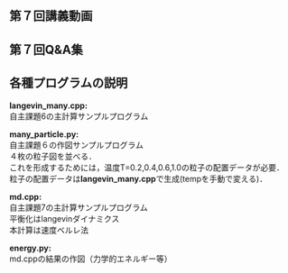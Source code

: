 ## 第７回講義動画 <br>

## 第７回Q&A集

## 各種プログラムの説明　<br>
**langevin_many.cpp:**<br>
自主課題6の主計算サンプルプログラム<br>

**many_particle.py:**<br>
自主課題６の作図サンプルプログラム<br>
４枚の粒子図を並べる．<br>
これを形成するためには，温度T=0.2,0.4,0.6,1.0の粒子の配置データが必要．<br>
粒子の配置データは**langevin_many.cpp**で生成(tempを手動で変える)．<br>

**md.cpp:**<br>
自主課題7の主計算サンプルプログラム<br>
平衡化はlangevinダイナミクス<br>
本計算は速度ベルレ法

**energy.py:**<br>
md.cppの結果の作図（力学的エネルギー等）
